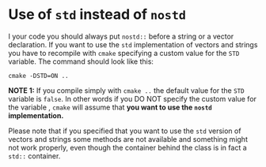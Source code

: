 # Use of `std` instead of `nostd`
I your code you should always put `nostd::` before a string or a vector declaration. If you want to use the `std` implementation of vectors and strings you have to recompile with `cmake` specifying a custom value for the `STD` variable. The command should look like this:
```
cmake -DSTD=ON ..
```
**NOTE 1:** If you compile simply with `cmake ..` the default value for the `STD` variable is `false`. In other words if you DO NOT specify the custom value for the variable , `cmake` will assume that **you want to use the `nostd` implementation.**

Please note that if you specified that you want to use the `std` version of vectors and strings some methods are not available and something might not work properly, even though the container behind the class is in fact a `std::` container.
